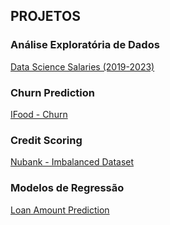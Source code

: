## **PROJETOS**

### **Análise Exploratória de Dados**

 [Data Science Salaries (2019-2023)](https://github.com/fayoshida/data-science/tree/main/DS-Salaries)

### **Churn Prediction**

[IFood - Churn](https://github.com/fayoshida/data-science/tree/main/Churn%20Prediction%20-%20IFood)

### **Credit Scoring**

 [Nubank - Imbalanced Dataset](https://github.com/fayoshida/data-science/tree/main/Credit_Scoring_Imbalanced)

### **Modelos de Regressão**

 [Loan Amount Prediction](https://github.com/fayoshida/data-science/tree/main/Loan_Amount_Predicton)
